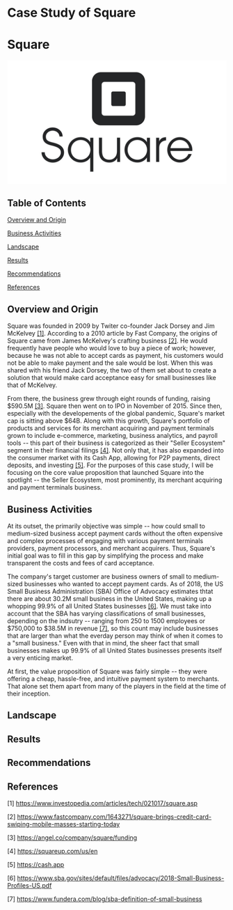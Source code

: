 # Case Study of Square

# Square

![Square Logo](Images/Square-logo.jpg)

## Table of Contents
[Overview and Origin](#overview-and-origin)

[Business Activities](#business-activities)

[Landscape](#landscape)

[Results](#results)

[Recommendations](#recommendations)

[References](#references)


## Overview and Origin

Square was founded in 2009 by Twiter co-founder Jack Dorsey and Jim McKelvey [[1]](https://www.investopedia.com/articles/tech/021017/square.asp). According to a 2010 article by Fast Company, the origins of Square came from James McKelvey's crafting business [[2]](https://www.fastcompany.com/1643271/square-brings-credit-card-swiping-mobile-masses-starting-today). He would frequently have people who would love to buy a piece of work; however, because he was not able to accept cards as payment, his customers would not be able to make payment and the sale would be lost. When this was shared with his friend Jack Dorsey, the two of them set about to create a solution that would make card acceptance easy for small businesses like that of McKelvey.

From there, the business grew through eight rounds of funding, raising $590.5M [[3]](https://angel.co/company/square/funding). Square then went on to IPO in November of 2015. Since then, especially with the developements of the global pandemic, Square's market cap is sitting above $64B. Along with this growth, Square's portfolio of products and services for its merchant acquiring and payment terminals grown to include e-commerce, marketing, business analytics, and payroll tools -- this part of their business is categorized as their "Seller Ecosystem" segment in their financial filings [[4]](https://squareup.com/us/en). Not only that, it has also expanded into the consumer market with its Cash App, allowing for P2P payments, direct deposits, and investing [[5]](https://cash.app). For the purposes of this case study, I will be focusing on the core value proposition that launched Square into the spotlight -- the Seller Ecosystem, most prominently, its merchant acquiring and payment terminals business.

## Business Activities

At its outset, the primarily objective was simple -- how could small to medium-sized business accept payment cards without the often expensive and complex processes of engaging with various payment terminals providers, payment processors, and merchant acquirers. Thus, Square's initial goal was to fill in this gap by simplifying the process and make transparent the costs and fees of card acceptance.

The company's target customer are business owners of small to medium-sized businesses who wanted to accept payment cards. As of 2018, the US Small Business Administration (SBA) Office of Advocacy estimates thtat there are about 30.2M small business in the United States, making up a whopping 99.9% of all United States businesses [[6]](https://www.sba.gov/sites/default/files/advocacy/2018-Small-Business-Profiles-US.pdf). We must take into account that the SBA has varying classifications of small businesses, depending on the indsutry -- ranging from 250 to 1500 employees or $750,000 to $38.5M in revenue [[7]](https://www.fundera.com/blog/sba-definition-of-small-business), so this count may include businesses that are larger than what the everday person may think of when it comes to a "small business." Even with that in mind, the sheer fact that small businesses makes up 99.9% of all United States businesses presents itself a very enticing market.

At first, the value proposition of Square was fairly simple -- they were offering a cheap, hassle-free, and intuitive payment system to merchants. That alone set them apart from many of the players in the field at the time of their inception.

## Landscape


## Results


## Recommendations


## References

[1] https://www.investopedia.com/articles/tech/021017/square.asp

[2] https://www.fastcompany.com/1643271/square-brings-credit-card-swiping-mobile-masses-starting-today

[3] https://angel.co/company/square/funding

[4] https://squareup.com/us/en

[5] https://cash.app

[6] https://www.sba.gov/sites/default/files/advocacy/2018-Small-Business-Profiles-US.pdf

[7] https://www.fundera.com/blog/sba-definition-of-small-business